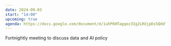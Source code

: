 ```yaml
---
date: 2024-09-03
start: "14:00"
upcoming: true
agenda: https://docs.google.com/document/d/1uhP6HTagqez3Ig2LRXjpDs5QddT9s2v4xKRUi_bE6tQ/edit
--- 
```

Fortnightly meeting to discuss data and AI policy